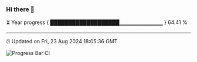 ### Hi there 👋

⏳ Year progress { ███████████████████▁▁▁▁▁▁▁▁▁▁▁ } 64.41 %

---

⏰ Updated on Fri, 23 Aug 2024 18:05:36 GMT

![Progress Bar CI](https://github.com/liununu/liununu/workflows/Progress%20Bar%20CI/badge.svg)
